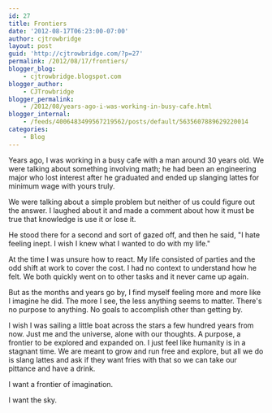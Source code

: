 ```yaml
---
id: 27
title: Frontiers
date: '2012-08-17T06:23:00-07:00'
author: cjtrowbridge
layout: post
guid: 'http://cjtrowbridge.com/?p=27'
permalink: /2012/08/17/frontiers/
blogger_blog:
    - cjtrowbridge.blogspot.com
blogger_author:
    - CJTrowbridge
blogger_permalink:
    - /2012/08/years-ago-i-was-working-in-busy-cafe.html
blogger_internal:
    - /feeds/4006483499567219562/posts/default/5635607889629220014
categories:
    - Blog
---
```


Years ago, I was working in a busy cafe with a man around 30 years old. We were talking about something involving math; he had been an engineering major who lost interest after he graduated and ended up slanging lattes for minimum wage with yours truly.  
  
We were talking about a simple problem but neither of us could figure out the answer. I laughed about it and made a comment about how it must be true that knowledge is use it or lose it.  
  
He stood there for a second and sort of gazed off, and then he said, "I hate feeling inept. I wish I knew what I wanted to do with my life."  
  
At the time I was unsure how to react. My life consisted of parties and the odd shift at work to cover the cost. I had no context to understand how he felt. We both quickly went on to other tasks and it never came up again.  
  
But as the months and years go by, I find myself feeling more and more like I imagine he did. The more I see, the less anything seems to matter. There's no purpose to anything. No goals to accomplish other than getting by.  
  
I wish I was sailing a little boat across the stars a few hundred years from now. Just me and the universe, alone with our thoughts. A purpose, a frontier to be explored and expanded on. I just feel like humanity is in a stagnant time. We are meant to grow and run free and explore, but all we do is slang lattes and ask if they want fries with that so we can take our pittance and have a drink.  
  
I want a frontier of imagination.  
  
I want the sky.